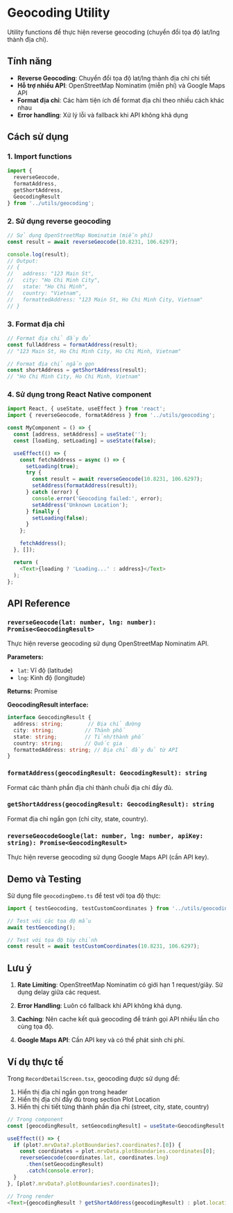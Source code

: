 # Geocoding Utility

Utility functions để thực hiện reverse geocoding (chuyển đổi tọa độ lat/lng thành địa chỉ).

## Tính năng

- **Reverse Geocoding**: Chuyển đổi tọa độ lat/lng thành địa chỉ chi tiết
- **Hỗ trợ nhiều API**: OpenStreetMap Nominatim (miễn phí) và Google Maps API
- **Format địa chỉ**: Các hàm tiện ích để format địa chỉ theo nhiều cách khác nhau
- **Error handling**: Xử lý lỗi và fallback khi API không khả dụng

## Cách sử dụng

### 1. Import functions

```typescript
import { 
  reverseGeocode, 
  formatAddress, 
  getShortAddress,
  GeocodingResult 
} from '../utils/geocoding';
```

### 2. Sử dụng reverse geocoding

```typescript
// Sử dụng OpenStreetMap Nominatim (miễn phí)
const result = await reverseGeocode(10.8231, 106.6297);

console.log(result);
// Output:
// {
//   address: "123 Main St",
//   city: "Ho Chi Minh City", 
//   state: "Ho Chi Minh",
//   country: "Vietnam",
//   formattedAddress: "123 Main St, Ho Chi Minh City, Vietnam"
// }
```

### 3. Format địa chỉ

```typescript
// Format địa chỉ đầy đủ
const fullAddress = formatAddress(result);
// "123 Main St, Ho Chi Minh City, Ho Chi Minh, Vietnam"

// Format địa chỉ ngắn gọn
const shortAddress = getShortAddress(result);
// "Ho Chi Minh City, Ho Chi Minh, Vietnam"
```

### 4. Sử dụng trong React Native component

```typescript
import React, { useState, useEffect } from 'react';
import { reverseGeocode, formatAddress } from '../utils/geocoding';

const MyComponent = () => {
  const [address, setAddress] = useState('');
  const [loading, setLoading] = useState(false);

  useEffect(() => {
    const fetchAddress = async () => {
      setLoading(true);
      try {
        const result = await reverseGeocode(10.8231, 106.6297);
        setAddress(formatAddress(result));
      } catch (error) {
        console.error('Geocoding failed:', error);
        setAddress('Unknown Location');
      } finally {
        setLoading(false);
      }
    };

    fetchAddress();
  }, []);

  return (
    <Text>{loading ? 'Loading...' : address}</Text>
  );
};
```

## API Reference

### `reverseGeocode(lat: number, lng: number): Promise<GeocodingResult>`

Thực hiện reverse geocoding sử dụng OpenStreetMap Nominatim API.

**Parameters:**
- `lat`: Vĩ độ (latitude)
- `lng`: Kinh độ (longitude)

**Returns:** Promise<GeocodingResult>

**GeocodingResult interface:**
```typescript
interface GeocodingResult {
  address: string;        // Địa chỉ đường
  city: string;          // Thành phố
  state: string;         // Tỉnh/thành phố
  country: string;       // Quốc gia
  formattedAddress: string; // Địa chỉ đầy đủ từ API
}
```

### `formatAddress(geocodingResult: GeocodingResult): string`

Format các thành phần địa chỉ thành chuỗi địa chỉ đầy đủ.

### `getShortAddress(geocodingResult: GeocodingResult): string`

Format địa chỉ ngắn gọn (chỉ city, state, country).

### `reverseGeocodeGoogle(lat: number, lng: number, apiKey: string): Promise<GeocodingResult>`

Thực hiện reverse geocoding sử dụng Google Maps API (cần API key).

## Demo và Testing

Sử dụng file `geocodingDemo.ts` để test với tọa độ thực:

```typescript
import { testGeocoding, testCustomCoordinates } from '../utils/geocodingDemo';

// Test với các tọa độ mẫu
await testGeocoding();

// Test với tọa độ tùy chỉnh
const result = await testCustomCoordinates(10.8231, 106.6297);
```

## Lưu ý

1. **Rate Limiting**: OpenStreetMap Nominatim có giới hạn 1 request/giây. Sử dụng delay giữa các request.

2. **Error Handling**: Luôn có fallback khi API không khả dụng.

3. **Caching**: Nên cache kết quả geocoding để tránh gọi API nhiều lần cho cùng tọa độ.

4. **Google Maps API**: Cần API key và có thể phát sinh chi phí.

## Ví dụ thực tế

Trong `RecordDetailScreen.tsx`, geocoding được sử dụng để:

1. Hiển thị địa chỉ ngắn gọn trong header
2. Hiển thị địa chỉ đầy đủ trong section Plot Location
3. Hiển thị chi tiết từng thành phần địa chỉ (street, city, state, country)

```typescript
// Trong component
const [geocodingResult, setGeocodingResult] = useState<GeocodingResult | null>(null);

useEffect(() => {
  if (plot?.mrvData?.plotBoundaries?.coordinates?.[0]) {
    const coordinates = plot.mrvData.plotBoundaries.coordinates[0];
    reverseGeocode(coordinates.lat, coordinates.lng)
      .then(setGeocodingResult)
      .catch(console.error);
  }
}, [plot?.mrvData?.plotBoundaries?.coordinates]);

// Trong render
<Text>{geocodingResult ? getShortAddress(geocodingResult) : plot.location}</Text>
```
